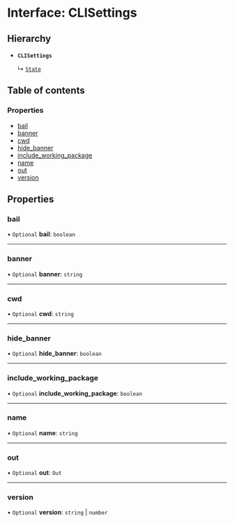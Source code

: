 # Interface: CLISettings

## Hierarchy

- **`CLISettings`**

  ↳ [`State`](State.md)

## Table of contents

### Properties

- [bail](CLISettings.md#bail)
- [banner](CLISettings.md#banner)
- [cwd](CLISettings.md#cwd)
- [hide\_banner](CLISettings.md#hide_banner)
- [include\_working\_package](CLISettings.md#include_working_package)
- [name](CLISettings.md#name)
- [out](CLISettings.md#out)
- [version](CLISettings.md#version)

## Properties

### bail

• `Optional` **bail**: `boolean`

___

### banner

• `Optional` **banner**: `string`

___

### cwd

• `Optional` **cwd**: `string`

___

### hide\_banner

• `Optional` **hide\_banner**: `boolean`

___

### include\_working\_package

• `Optional` **include\_working\_package**: `boolean`

___

### name

• `Optional` **name**: `string`

___

### out

• `Optional` **out**: `Out`

___

### version

• `Optional` **version**: `string` \| `number`
